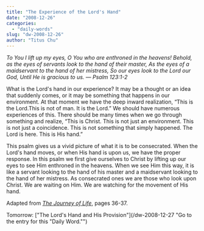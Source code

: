 ```yaml
---
title: "The Experience of the Lord's Hand"
date: "2008-12-26"
categories: 
  - "daily-words"
slug: "dw-2008-12-26"
author: "Titus Chu"
---
```


_To You I lift up my eyes, O You who are enthroned in the heavens! Behold, as the eyes of servants look to the hand of their master, As the eyes of a maidservant to the hand of her mistress, So our eyes look to the Lord our God, Until He is gracious to us. — Psalm 123:1-2_

What is the Lord's hand in our experience? It may be a thought or an idea that suddenly comes, or it may be something that happens in our environment. At that moment we have the deep inward realization, “This is the Lord.This is not of man. It is the Lord.” We should have numerous experiences of this. There should be many times when we go through something and realize, “This is Christ. This is not just an environment. This is not just a coincidence. This is not something that simply happened. The Lord is here. This is His hand.”

This psalm gives us a vivid picture of what it is to be consecrated. When the Lord's hand moves, or when His hand is upon us, we have the proper response. In this psalm we first give ourselves to Christ by lifting up our eyes to see Him enthroned in the heavens. When we see Him this way, it is like a servant looking to the hand of his master and a maidservant looking to the hand of her mistress. As consecrated ones we are those who look upon Christ. We are waiting on Him. We are watching for the movement of His hand.

Adapted from [_The Journey of Life_](book-journey-of-life "Go to the entry for this book."), pages 36-37.

Tomorrow: ["The Lord's Hand and His Provision"](/dw-2008-12-27 "Go to the entry for this "Daily Word."")
